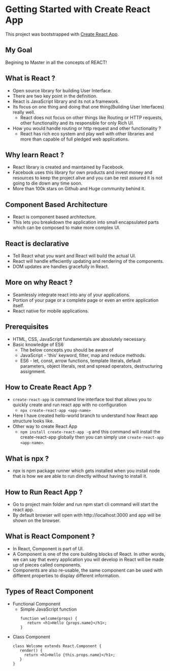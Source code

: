 # Getting Started with Create React App

This project was bootstrapped with [Create React App](https://github.com/facebook/create-react-app).

## My Goal
Begining to Master in all the concepts of REACT!

## What is React ?
* Open source library for building User Interface.
* There are two key point in the definition.
* React is JavaScript library and its not a framework.
* Its focus on one thing and doing that one thing(Building User Interfaces) really well.
  * React does not focus on other things like Routing or HTTP requests, other functionality and its responsible for only Rich UI.
* How you would handle routing or http request and other functionality ?
   * React has rich eco system and play well with other libraries and more than capable of full pledged web applications.

## Why learn React ?
* React library is created and maintained by Facebook. 
* Facebook uses this library for own products and invest money and resources to keep the project alive and you can be rest assured it is not going to die down any time soon.
* More than 100k stars on Github and Huge community behind it.

## Component Based Architecture
* React is component based architecture.
* This lets you breakdown the application  into small encapsulated parts which can be composed to make more complex UI.

## React is declarative 
* Tell React what you want and React will build the actual UI.
* React will handle effeciently updating and rendering of the components.
* DOM updates are handles gracefully in React.

## More on why React ?
* Seamlessly integrate react into any of your applications.
* Portion of your page or a complete page or even an entire application itself.
* React native for mobile applications.

## Prerequisites
* HTML, CSS, JavaScript fundamentals are absolutely necessary.
* Basic knowledge of ES6
  * The below concepts you should be aware of
   * JavaScript - 'this' keyword, filter, map and reduce methods.
   * ES6 - let, const, arrow functions, template literals, default parameters, object literals, rest and spread operators, destructuring assignment.

## How to Create React App ?
* `create-react-app` is command line interface tool that allows you to quickly create and run react app with no configuration
  * `npx create-react-app <app-name>`
* Here I have created hello-world branch to understand how React app structure looks like.
* Other way to create React App
  * `npm install create-react-app -g` and this command will install the create-react-app globally then you can simply use `create-react-app <app-name>`. 
  
 
## What is npx ?
* npx is npm package runner which gets installed when you install node that is how we are able to run directly without having to install it.

## How to Run React App ?
* Go to project main folder and run npm start cli command will start the react app.
* By default browser will open with http://localhost:3000 and app will be shown on the browser.

## What is React Component ?
* In React, Component is part of UI.
* A Component is one of the core building blocks of React. In other words, we can say that every application you will develop in React will be made up of pieces called components.
* Components are also re-usable, the same component can be used with different properties to display different information.

## Types of React Component 
* Functional Component
  * Simple JavaScript function
    ```
    function welcome(props) {
       return <h1>Hello {props.name}</h1>;
    }
    ```
* Class Component
    ```
    class Welcome extends React.Component {
       render() {
         return <h1>Hello {this.props.name}</h1>;
       }
    }
    ```
